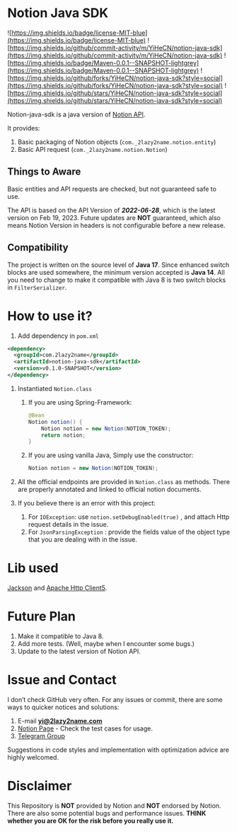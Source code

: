 # Notion Java SDK

![https://img.shields.io/badge/license-MIT-blue](https://img.shields.io/badge/license-MIT-blue)
![https://img.shields.io/github/commit-activity/m/YiHeCN/notion-java-sdk](https://img.shields.io/github/commit-activity/m/YiHeCN/notion-java-sdk)
![https://img.shields.io/badge/Maven-0.0.1--SNAPSHOT-lightgrey](https://img.shields.io/badge/Maven-0.0.1--SNAPSHOT-lightgrey)
![https://img.shields.io/github/forks/YiHeCN/notion-java-sdk?style=social](https://img.shields.io/github/forks/YiHeCN/notion-java-sdk?style=social)
![https://img.shields.io/github/stars/YiHeCN/notion-java-sdk?style=social](https://img.shields.io/github/stars/YiHeCN/notion-java-sdk?style=social)

Notion-java-sdk is a java version of [Notion API](https://developers.notion.com/).

It provides:
1. Basic packaging of Notion objects (`com._2lazy2name.notion.entity`)
2. Basic API request (`com._2lazy2name.notion.Notion`)

## Things to Aware

Basic entities and API requests are checked, but not guaranteed safe to use.

The API is based on the API Version of ***2022-06-28***, which is the latest version on Feb 19, 2023. Future updates are **NOT** guaranteed, which also means Notion Version in headers is not configurable before a new release.

## Compatibility

The project is written on the source level of **Java 17**. Since enhanced switch blocks are used somewhere, the minimum version accepted is **Java 14**. All you need to change to make it compatible with Java 8 is two switch blocks in `FilterSerializer`.

# How to use it?

1. Add dependency in `pom.xml`

```xml
<dependency>
  <groupId>com.2lazy2name</groupId>
  <artifactId>notion-java-sdk</artifactId>
  <version>v0.1.0-SNAPSHOT</version>
</dependency>
```

1. Instantiated `Notion.class`
    1. If you are using Spring-Framework:

        ```java
        @Bean
        Notion notion() {
            Notion notion = new Notion(NOTION_TOKEN);
            return notion;
        }
        ```

    2. If you are using vanilla Java, Simply use the constructor:

        ```java
        Notion notion = new Notion(NOTION_TOKEN);
        ```

2. All the official endpoints are provided in `Notion.class` as methods. There are properly annotated and linked to official notion documents.
3. If you believe there is an error with this project:
    1. For `IOException`: use `notion.setDebugEnabled(true)` , and attach Http request details in the issue.
    2. For `JsonParsingException` : provide the fields value of the object type that you are dealing with in the issue.

# Lib used

[Jackson](https://github.com/FasterXML/jackson) and [Apache Http Client5](https://github.com/apache/httpcomponents-client).

# Future Plan
1. Make it compatible to Java 8.
2. Add more tests. (Well, maybe when I encounter some bugs.)
3. Update to the latest version of Notion API.

# Issue and Contact

I don’t check GitHub very often. For any issues or commit, there are some ways to quicker notices and solutions:

1.  E-mail **yi@2lazy2name.com**
2. [Notion Page](https://www.notion.so/Notion-java-sdk-bc362b42ae3f40179962425be015962f) - Check the test cases for usage.
3.  [Telegram Group](https://t.me/+35eZF98AgogxMjJl)

Suggestions in code styles and implementation with optimization advice are highly welcomed.

# Disclaimer

This Repository is **NOT** provided by Notion and **NOT** endorsed by Notion. There are also some potential bugs and performance issues. **THINK whether you are OK for the risk before you really use it.**